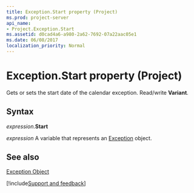```yaml
---
title: Exception.Start property (Project)
ms.prod: project-server
api_name:
- Project.Exception.Start
ms.assetid: d0cad4a6-a980-2a62-7692-07a22aac05e1
ms.date: 06/08/2017
localization_priority: Normal
---
```



# Exception.Start property (Project)

Gets or sets the start date of the calendar exception. Read/write  **Variant**.


## Syntax

_expression_.**Start**

_expression_ A variable that represents an [Exception](./Project.Exception.md) object.


## See also


[Exception Object](Project.Exception.md)

[!include[Support and feedback](~/includes/feedback-boilerplate.md)]